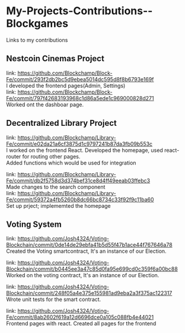 # My-Projects-Contributions--Blockgames
Links to my contributions   

## Nestcoin Cinemas Project  
link: https://github.com/Blockchamp/Block-Fe/commit/293f2db2bc5d9ebea5014dc595d8f8b6793e169f  
I developed the frontend pages(Admin, Settings)  
link: https://github.com/Blockchamp/Block-Fe/commit/797f42683193968c1d86a5ede1c969000828d271  
Worked ont the dashboar page.

## Decentralized Library Project   
link: https://github.com/Blockchamp/Library-Fe/commit/e02da21a6cf3875d1c9797241b87da3fb09b553c  
I worked on the frontend React. Developed the homepage, used react-router for routing other pages.  
Added functions which would be used for integration   

link: https://github.com/Blockchamp/Library-Fe/commit/db2f5758d3d374bef31ce8d4ff49eeab03ffebc3  
Made changes to the search component  
link: https://github.com/Blockchamp/Library-Fe/commit/59372a4fb5260b8dc66bc8734c33f92f9c11ba60  
Set up prject; implememted the homepage

## Voting System
link: https://github.com/Josh4324/Voting-Blockchain/commit/0de14de29ebfa41b5d55f47b1ace44f767646a78  
Created the Voting smartcontract, It's an instance of our Election.

link: https://github.com/Josh4324/Voting-Blockchain/commit/b0445ee3a47c85d0fa95e699cd0c359f6a00bc88  
Worked on the voting contract, It's an instance of our Election.  

link: https://github.com/Josh4324/Voting-Blockchain/commit/248f05a4e375e155981ad9eba2a3f375ac122317  
Wrote unit tests for the smart contract.  

link: https://github.com/Josh4324/Voting-Fe/commit/8ab2602f619a12d6696dce0a105c088fb4e44021  
Frontend pages with react. Created all pages for the frontend


